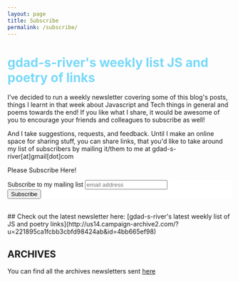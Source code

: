 ```yaml
---
layout: page
title: Subscribe
permalink: /subscribe/
---
```


<h1 style="color: #79d9f9; font-weight: bold">gdad-s-river's weekly list JS and poetry of links</h1>

I've decided to run a weekly newsletter covering some of this blog's posts, things I learnt in that week about Javascript and Tech things in general and poems towards the end! If you like what I share, it would be awesome of you to encourage your friends and colleagues to subscribe as well!

And I take suggestions, requests, and feedback. Until I make an online space for sharing stuff, you can share links, that you'd like to take around my list of subscribers by mailing it/them to me at gdad-s-river[at]gmail[dot]com

Please Subscribe Here!

<!-- Begin MailChimp Signup Form -->
<link href="//cdn-images.mailchimp.com/embedcode/horizontal-slim-10_7.css" rel="stylesheet" type="text/css">
<style type="text/css">
	#mc_embed_signup{background:#fff; clear:left; font:14px Helvetica,Arial,sans-serif; width:100%;}
	/* Add your own MailChimp form style overrides in your site stylesheet or in this style block.
	   We recommend moving this block and the preceding CSS link to the HEAD of your HTML file. */
</style>
<div id="mc_embed_signup">
<form action="//github.us14.list-manage.com/subscribe/post?u=221895ca1fcbb3cbfd98424ab&amp;id=3cb048ee42" method="post" id="mc-embedded-subscribe-form" name="mc-embedded-subscribe-form" class="validate mailchimp-form" target="_blank" novalidate>
    <div id="mc_embed_signup_scroll">
	<label for="mce-EMAIL">Subscribe to my mailing list</label>
	<input type="email" value="" name="EMAIL" class="email" id="mce-EMAIL" placeholder="email address" required>
    <!-- real people should not fill this in and expect good things - do not remove this or risk form bot signups-->
    <div style="position: absolute; left: -5000px;" aria-hidden="true"><input type="text" name="b_221895ca1fcbb3cbfd98424ab_3cb048ee42" tabindex="-1" value=""></div>
    <div class="clear"><input type="submit" value="Subscribe" name="subscribe" id="mc-embedded-subscribe" class="button"></div>
    </div>
</form>
</div>

<!--End mc_embed_signup-->
<br>
## Check out the latest newsletter here:
[gdad-s-river's latest weekly list of JS and poetry links](http://us14.campaign-archive2.com/?u=221895ca1fcbb3cbfd98424ab&id=4bb665ef98)

## ARCHIVES 

You can find all the archives newsletters sent [here](http://us14.campaign-archive1.com/home/?u=221895ca1fcbb3cbfd98424ab&id=3cb048ee42)